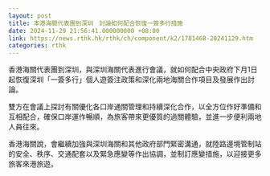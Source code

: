 ```yaml
---
layout: post
title: 本港海關代表團到深圳　討論如何配合恢復一簽多行措施
date: 2024-11-29 21:56:41.000000000 +08:00
link: https://news.rthk.hk/rthk/ch/component/k2/1781468-20241129.htm
categories: rthk
---
```


香港海關代表團到深圳，與深圳海關代表進行會議，就如何配合中央政府下月1日起恢復深圳「一簽多行」個人遊簽注政策和深化兩地海關合作項目及發展作出討論。

雙方在會議上探討有關優化各口岸通關管理和持續深化合作，以全方位作好準備和互相配合，確保口岸運作暢順，為旅客帶來更優質的過關體驗，並進一步便利兩地人員往來。

香港海關說，會繼續加強與深圳海關和其他政府部門緊密溝通，就陸路邊境管制站的安全、秩序、交通配套以及緊急應變等作出協調，並制訂應變措施，以迎接更多旅客來港旅遊。
